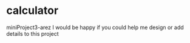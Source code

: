 # calculator
miniProject3-arez
I would be happy if you could help me design or add details to this project
